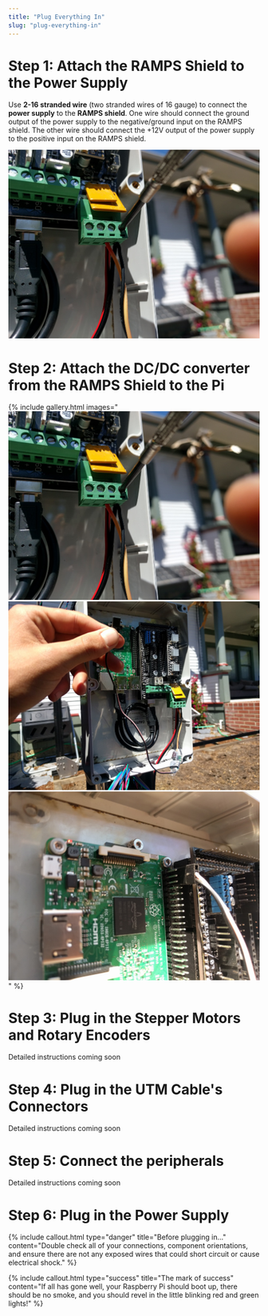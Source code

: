 ```yaml
---
title: "Plug Everything In"
slug: "plug-everything-in"
---
```


# Step 1: Attach the RAMPS Shield to the Power Supply
Use **2-16 stranded wire** (two stranded wires of 16 gauge) to connect the **power supply** to the **RAMPS shield**. One wire should connect the ground output of the power supply to the negative/ground input on the RAMPS shield. The other wire should connect the +12V output of the power supply to the positive input on the RAMPS shield.




![IMG_20160405_130357.jpg](_images/IMG_20160405_130357.jpg)

# Step 2: Attach the DC/DC converter from the RAMPS Shield to the Pi

{% include gallery.html images="
![IMG_20160405_130357.jpg](_images/IMG_20160405_130357_02.jpg)
![IMG_20160405_130415.jpg](_images/IMG_20160405_130415.jpg)
![IMG_20160405_130449.jpg](_images/IMG_20160405_130449.jpg)
" %}

# Step 3: Plug in the Stepper Motors and Rotary Encoders
Detailed instructions coming soon


# Step 4: Plug in the UTM Cable's Connectors
Detailed instructions coming soon


# Step 5: Connect the peripherals
Detailed instructions coming soon


# Step 6: Plug in the Power Supply

{%
include callout.html
type="danger"
title="Before plugging in..."
content="Double check all of your connections, component orientations, and ensure there are not any exposed wires that could short circuit or cause electrical shock."
%}






{%
include callout.html
type="success"
title="The mark of success"
content="If all has gone well, your Raspberry Pi should boot up, there should be no smoke, and you should revel in the little blinking red and green lights!"
%}

